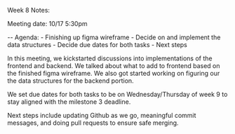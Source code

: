 Week 8 Notes:

Meeting date: 10/17 5:30pm

-- Agenda:
    - Finishing up figma wireframe
    - Decide on and implement the data structures
    - Decide due dates for both tasks
    - Next steps


In this meeting, we kickstarted discussions into implementations of the frontend and backend. We talked about what to add to frontend based on the finished figma wireframe. We also got started working on figuring our the data structures for the backend portion.

We set due dates for both tasks to be on Wednesday/Thursday of week 9 to stay aligned with the milestone 3 deadline.

Next steps include updating Github as we go, meaningful commit messages, and doing pull requests to ensure safe merging.